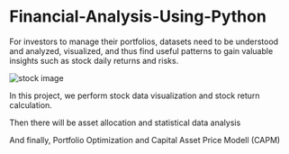 # Financial-Analysis-Using-Python

For investors to manage their portfolios, datasets need to be understood and analyzed, visualized, and thus find useful patterns to gain valuable insights such as stock daily returns and risks.

![stock image](https://github.com/ShumB1992/Financial-Analysis-Using-Python/assets/142171873/0f80da80-0821-41d7-9c95-ba00ff67eeae)

In this project, we perform stock data visualization and stock return calculation.

Then there will be asset allocation and statistical data analysis

And finally, Portfolio Optimization and Capital Asset Price Modell (CAPM)

